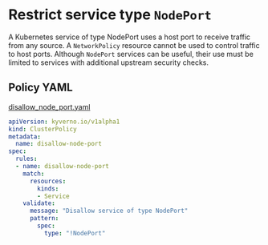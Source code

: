 # Restrict service type `NodePort`  

A Kubernetes service of type NodePort uses a host port to receive traffic from any source. A `NetworkPolicy` resource cannot be used to control traffic to host ports. Although `NodePort` services can be useful, their use must be limited to services with additional upstream security checks. 

## Policy YAML 

[disallow_node_port.yaml](best_practices/disallow_node_port.yaml)

````yaml
apiVersion: kyverno.io/v1alpha1
kind: ClusterPolicy
metadata:
  name: disallow-node-port
spec:
  rules:
  - name: disallow-node-port
    match:
      resources:
        kinds:
        - Service
    validate:
      message: "Disallow service of type NodePort"
      pattern: 
        spec:
          type: "!NodePort"
````